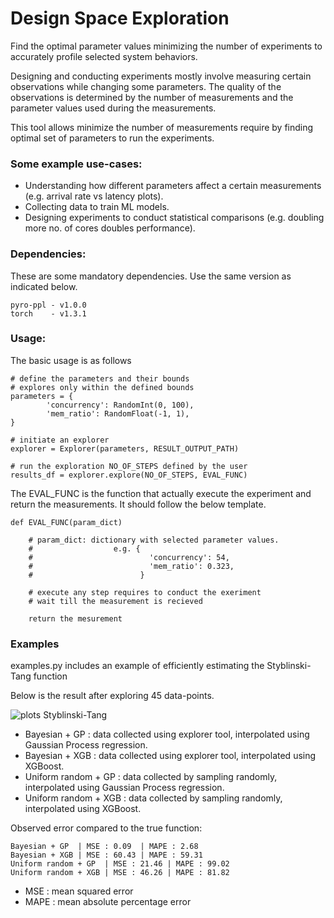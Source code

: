 # Design Space Exploration

Find the optimal parameter values minimizing the number of experiments to accurately profile selected system behaviors.

Designing and conducting experiments mostly involve measuring certain observations while changing some parameters. The
quality of the observations is determined by the number of measurements and the parameter values used during the
measurements.

This tool allows minimize the number of measurements require by finding optimal set of parameters to run the
experiments.

### Some example use-cases:

- Understanding how different parameters affect a certain measurements (e.g. arrival rate vs latency plots).
- Collecting data to train ML models.
- Designing experiments to conduct statistical comparisons (e.g. doubling more no. of cores doubles performance).

### Dependencies:

These are some mandatory dependencies. Use the same version as indicated below.

    pyro-ppl - v1.0.0
    torch    - v1.3.1

### Usage:

The basic usage is as follows

    # define the parameters and their bounds
    # explores only within the defined bounds
    parameters = {
            'concurrency': RandomInt(0, 100),
            'mem_ratio': RandomFloat(-1, 1),
    }

    # initiate an explorer
    explorer = Explorer(parameters, RESULT_OUTPUT_PATH)

    # run the exploration NO_OF_STEPS defined by the user
    results_df = explorer.explore(NO_OF_STEPS, EVAL_FUNC)

The EVAL_FUNC is the function that actually execute the experiment and return the measurements. It should follow the
below template.

    def EVAL_FUNC(param_dict)

        # param_dict: dictionary with selected parameter values.
        #                  e.g. {
        #                          'concurrency': 54,
        #                          'mem_ratio': 0.323,
        #                        }

        # execute any step requires to conduct the exeriment
        # wait till the measurement is recieved

        return the mesurement

### Examples

examples.py includes an example of efficiently estimating the Styblinski-Tang function

Below is the result after exploring 45 data-points.

![plots Styblinski-Tang](figs/styblinski_tang.png)

- Bayesian + GP : data collected using explorer tool, interpolated using Gaussian Process regression.
- Bayesian + XGB : data collected using explorer tool, interpolated using XGBoost.
- Uniform random + GP : data collected by sampling randomly, interpolated using Gaussian Process regression.
- Uniform random + XGB : data collected by sampling randomly, interpolated using XGBoost.

Observed error compared to the true function:

    Bayesian + GP  | MSE : 0.09  | MAPE : 2.68
    Bayesian + XGB | MSE : 60.43 | MAPE : 59.31
    Uniform random + GP  | MSE : 21.46 | MAPE : 99.02
    Uniform random + XGB | MSE : 46.26 | MAPE : 81.82

* MSE : mean squared error
* MAPE : mean absolute percentage error
